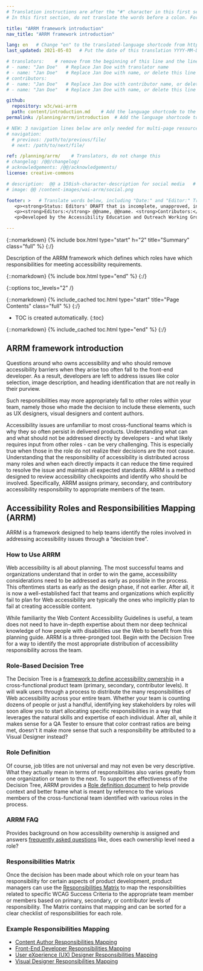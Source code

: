 ```yaml
---
# Translation instructions are after the "#" character in this first section. They are comments that do not show up in the web page. You do not need to translate the instructions after #.
# In this first section, do not translate the words before a colon. For example, do not translate "title:". Do translate the text after "title:".

title: "ARRM framework introduction"
nav_title: "ARRM framework introduction" 

lang: en   # Change "en" to the translated-language shortcode from https://www.iana.org/assignments/language-subtag-registry/language-subtag-registry
last_updated: 2021-05-03   # Put the date of this translation YYYY-MM-DD (with month in the middle)

# translators:    # remove from the beginning of this line and the lines below: "# " (the hash sign and the space)
# - name: "Jan Doe"   # Replace Jan Doe with translator name
# - name: "Jan Doe"   # Replace Jan Doe with name, or delete this line if not multiple translators
# contributors:
# - name: "Jan Doe"   # Replace Jan Doe with contributor name, or delete this line if none
# - name: "Jan Doe"   # Replace Jan Doe with name, or delete this line if not multiple contributors

github:
  repository: w3c/wai-arrm
  path: content/introduction.md    # Add the language shortcode to the middle of the filename, for example: content/index.fr.md
permalink: /planning/arrm/introduction  # Add the language shortcode to the end, with no slash at end, for example: /planning/arrm/fr

# NEW: 3 navigation lines below are only needed for multi-page resources where you have previous and next at the bottom. If so, un-comment them; otherwise delete these lines.
# navigation:
  # previous: /path/to/previous/file/
  # next: /path/to/next/file/

ref: /planning/arrm/    # Translators, do not change this
# changelog: /@@/changelog/
# acknowledgements: /@@/acknowledgements/
license: creative-commons

# description:  @@ a 150ish-character-description for social media   # translate the description
# image: @@ /content-images/wai-arrm/social.png

footer: >   # Translate words below, including "Date:" and "Editor:" Translate the Working Group name. Leave the Working Group acronym in English. Do *not* change the dates in the footer below.
   <p><strong>Status: Editors' DRAFT that is incomplete, unapproved, in progress </strong><strong>Date:</strong> Updated @@ Month 2021. First published Month 20@@. <!-- CHANGELOG. --></p>
   <p><strong>Editors:</strong> @@name, @@name. <strong>Contributors:</strong> @@name, @@name, and <a href=”https://www.w3.org/groups/wg/@@wg/participants”>participants of the @@WG</a>.<!-- ACKNOWLEDGEMENTS lists additional contributors. --></p>
   <p>Developed by the Accessibility Education and Outreach Working Group (<a href="http://www.w3.org/WAI/EO/">EOWG</a>).</p>

---
```


{::nomarkdown}
{% include box.html type="start" h="2" title="Summary" class="full" %}
{:/}

Description of the ARRM framework which defines which roles have which responsibilities for meeting accessibility requirements.

{::nomarkdown}
{% include box.html type="end" %}
{:/}

{::options toc_levels="2" /}

{::nomarkdown}
{% include_cached toc.html type="start" title="Page Contents" class="full" %}
{:/}

-   TOC is created automatically.
{:toc}

{::nomarkdown}
{% include_cached toc.html type="end" %}
{:/}

## ARRM framework introduction

Questions around who owns accessibility and who should remove accessibility barriers when they arise too often fall to the front-end developer. As a result, developers are left to address issues like color selection, image description, and heading identification that are not really in their purview.

Such responsibilities may more appropriately fall to other roles within your team, namely those who made the decision to include these elements, such as UX designers, visual designers and content authors.

Accessibility issues are unfamiliar to most cross-functional teams which is why they so often persist in delivered products. Understanding what can and what should not be addressed directly by developers - and what likely requires input from other roles - can be very challenging. This is especially true when those in the role do not realize their decisions are the root cause. Understanding that the responsibility of accessibility is distributed across many roles and when each directly impacts it can reduce the time required to resolve the issue and maintain all expected standards. ARRM is a method designed to review accessibility checkpoints and identify who should be involved. Specifically, ARRM assigns primary, secondary, and contributory accessibility responsibility to appropriate members of the team.

## Accessibility Roles and Responsibilities Mapping (ARRM)

ARRM is a framework designed to help teams identify the roles involved in addressing accessibility issues through a “decision tree”.

### How to Use ARRM

Web accessibility is all about planning. The most successful teams and organizations understand that in order to win the game, accessibility considerations need to be addressed as early as possible in the process. This oftentimes starts as early as the design phase, if not earlier. After all, it is now a well-established fact that teams and organizations which explicitly fail to plan for Web accessibility are typically the ones who implicitly plan to fail at creating accessible content.

While familiarity the Web Content Accessibility Guidelines is useful, a team does not need to have in-depth expertise about them nor deep technical knowledge of how people with disabilities use the Web to benefit from this planning guide. ARRM is a three-pronged tool. Begin with the Decision Tree for a way to identify the most appropriate distribution of accessibility responsibility across the team.

### Role-Based Decision Tree

The Decision Tree is a [framework to define accessibility ownership](/planning/arrm/decision-tree/ "Role-Based Decision Tree") in a cross-functional product team (primary, secondary, contributor levels). It will walk users through a process to distribute the many responsibilities of Web accessibility across your entire team. Whether your team is counting dozens of people or just a handful, identifying key stakeholders by roles will soon allow you to start allocating specific responsibilities in a way that leverages the natural skills and expertise of each individual. After all, while it makes sense for a QA Tester to ensure that color contrast ratios are being met, doesn't it make more sense that such a responsibility be attributed to a Visual Designer instead?

### Role Definition

Of course, job titles are not universal and may not even be very descriptive. What they actually mean in terms of responsibilities also varies greatly from one organization or team to the next. To support the effectiveness of the Decision Tree, ARRM provides a [Role definition document](/planning/arrm/roles/ "Role definition document") to help provide context and better frame what is meant by reference to the various members of the cross-functional team identified with various roles in the process.

### ARRM FAQ

Provides background on how accessibility ownership is assigned and answers [frequently asked questions](/planning/arrm/faq/ "Frequently asked question") like, does each ownership level need a role?

### Responsibilities Matrix

Once the decision has been made about which role on your team has responsibility for certain aspects of product development, product managers can use the [Responsibilities Matrix](/planning/arrm/matrix/ "Responsibilities Matrix") to map the responsibilities related to specific WCAG Success Criteria to the appropriate team member or members based on primary, secondary, or contributor levels of responsibility. The Matrix contains that mapping and can be sorted for a clear checklist of responsibilities for each role.

### Example Responsibilities Mapping

- [Content Author Responsibilities Mapping](/planning/arrm/content-author/ "Content Author")
- [Front-End Developer Responsibilities Mapping](/planning/arrm/front-end/ "Front-End Developer")
- [User eXperience (UX) Designer Responsibilities Mapping](/planning/arrm/user-experience/ "User eXperience (UX) Designer")
- [Visual Designer Responsibilities Mapping](/planning/arrm/visual-designer/ "Visual Designer")
